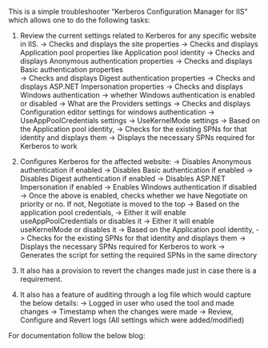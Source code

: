 This is a simple troubleshooter “Kerberos Configuration Manager for IIS” which allows one to do the following tasks:

1. Review the current settings related to Kerberos for any specific website in IIS.
	-> Checks and displays the site properties
	-> Checks and displays Application pool properties like Application pool identity
	-> Checks and displays Anonymous authentication properties
	-> Checks and displays Basic authentication properties	
	-> Checks and displays Digest authentication properties
	-> Checks and displays ASP.NET Impersonation properties
	-> Checks and displays Windows authentication
		-> whether Windows authentication is enabled or disabled
		-> What are the Providers settings
	-> Checks and displays Configuration editor settings for windows authentication
		-> UseAppPoolCredentials settings
		-> UseKernelMode settings
	-> Based on the Application pool identity,
		-> Checks for the existing SPNs for that identity and displays them
		-> Displays the necessary SPNs required for Kerberos to work

2. Configures Kerberos for the affected website:
	-> Disables Anonymous authentication if enabled
	-> Disables Basic authentication if enabled
	-> Disables Digest authentication if enabled
	-> Disables ASP.NET Impersonation if enabled
	-> Enables Windows authentication if disabled
		-> Once the above is enabled, checks whether we have Negotiate on priority or no. If not, Negotiate is moved to the top
	-> Based on the application pool credentials,
		-> Either it will enable useAppPoolCredentials or disables it
		-> Either it will enable useKernelMode or disables it
	-> Based on the Application pool identity,
		-> Checks for the existing SPNs for that identity and displays them
	-> Displays the necessary SPNs required for Kerberos to work
	-> Generates the script for setting the required SPNs in the same directory

3. It also has a provision to revert the changes made just in case there is a requirement.
4. It also has a feature of auditing through a log file which would capture the below details:
	-> Logged in user who used the tool and made changes
	-> Timestamp when the changes were made
	-> Review, Configure and Revert logs (All settings which were added/modified)
	
For documentation follow the below blog: 

